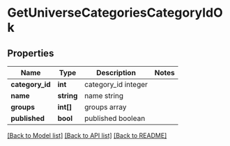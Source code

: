 # GetUniverseCategoriesCategoryIdOk

## Properties
Name | Type | Description | Notes
------------ | ------------- | ------------- | -------------
**category_id** | **int** | category_id integer | 
**name** | **string** | name string | 
**groups** | **int[]** | groups array | 
**published** | **bool** | published boolean | 

[[Back to Model list]](../README.md#documentation-for-models) [[Back to API list]](../README.md#documentation-for-api-endpoints) [[Back to README]](../README.md)


